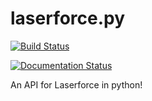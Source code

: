 # laserforce.py
[![Build Status](https://travis-ci.org/SpookyBear0/laserforce.py.svg?branch=master)](https://travis-ci.org/SpookyBear0/laserforce.py)

[![Documentation Status](https://readthedocs.org/projects/laserforcepy/badge/?version=latest)](https://laserforcepy.readthedocs.io/en/latest/?badge=latest)

An API for Laserforce in python!
